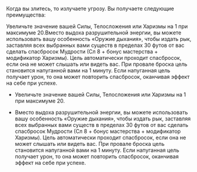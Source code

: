 Когда вы злитесь, то излучаете угрозу. Вы получаете следующие преимущества:



Увеличьте значение вашей Силы, Телосложения или Харизмы на 1 при максимуме 20.Вместо выдоха разрушительной энергии, вы можете использовать вашу особенность «Оружие дыхания», чтобы издать рык, заставляя всех выбранных вами существ в пределах 30 футов от вас сделать спасбросок Мудрости (Сл 8 + бонус мастерства + модификатор Харизмы). Цель автоматически проходит спасбросок, если она не может слышать или видеть вас. При провале броска цель становится напуганной вами на 1 минуту. Если напуганная цель получает урон, то она может повторить спасбросок, оканчивая эффект на себе при успехе.

- Увеличьте значение вашей Силы, Телосложения или Харизмы на 1 при максимуме 20.

- Вместо выдоха разрушительной энергии, вы можете использовать вашу особенность «Оружие дыхания», чтобы издать рык, заставляя всех выбранных вами существ в пределах 30 футов от вас сделать спасбросок Мудрости (Сл 8 + бонус мастерства + модификатор Харизмы). Цель автоматически проходит спасбросок, если она не может слышать или видеть вас. При провале броска цель становится напуганной вами на 1 минуту. Если напуганная цель получает урон, то она может повторить спасбросок, оканчивая эффект на себе при успехе.